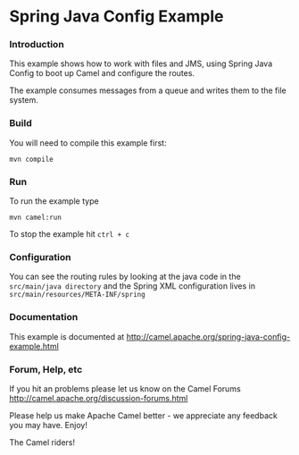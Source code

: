 # Spring Java Config Example

### Introduction
This example shows how to work with files and JMS, using Spring Java Config 
to boot up Camel and configure the routes. 

The example consumes messages from a queue and writes them to the file
system.

### Build
You will need to compile this example first:

	mvn compile


### Run
To run the example type

	mvn camel:run

To stop the example hit `ctrl + c`


### Configuration
You can see the routing rules by looking at the java code in the
`src/main/java directory` and the Spring XML configuration lives in
`src/main/resources/META-INF/spring`

### Documentation
This example is documented at <http://camel.apache.org/spring-java-config-example.html>

### Forum, Help, etc 

If you hit an problems please let us know on the Camel Forums <http://camel.apache.org/discussion-forums.html>

Please help us make Apache Camel better - we appreciate any feedback you may
have.  Enjoy!



The Camel riders!
